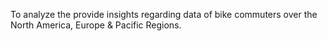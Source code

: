 To analyze the provide insights regarding data of bike commuters over the North America, Europe & Pacific Regions.
